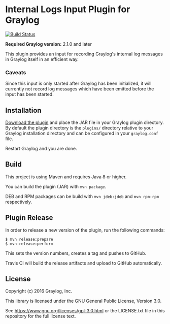 # Internal Logs Input Plugin for Graylog

[![Build Status](https://travis-ci.org/Graylog2/graylog-plugin-internal-logs.svg?branch=master)](https://travis-ci.org/Graylog2/graylog-plugin-internal-logs)

**Required Graylog version:** 2.1.0 and later

This plugin provides an input for recording Graylog's internal log messages in Graylog itself in an efficient way.


### Caveats

Since this input is only started after Graylog has been initialized, it will currently not record log messages which have been emitted before the input has been started.


## Installation

[Download the plugin](https://github.com/Graylog2/graylog-plugin-internal-logs/releases) and place the JAR file in your Graylog plugin directory.
By default the plugin directory is the `plugins/` directory relative to your Graylog installation directory and can be configured in your `graylog.conf` file.

Restart Graylog and you are done.


## Build

This project is using Maven and requires Java 8 or higher.

You can build the plugin (JAR) with `mvn package`.

DEB and RPM packages can be build with `mvn jdeb:jdeb` and `mvn rpm:rpm` respectively.


## Plugin Release

In order to release a new version of the plugin, run the following commands:

```
$ mvn release:prepare
$ mvn release:perform
```

This sets the version numbers, creates a tag and pushes to GitHub.

Travis CI will build the release artifacts and upload to GitHub automatically.


## License

Copyright (c) 2016 Graylog, Inc.

This library is licensed under the GNU General Public License, Version 3.0.

See https://www.gnu.org/licenses/gpl-3.0.html or the LICENSE.txt file in this repository for the full license text.
